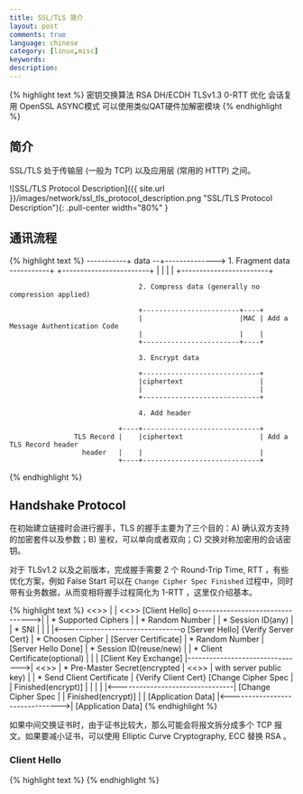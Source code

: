 ```yaml
---
title: SSL/TLS 简介
layout: post
comments: true
language: chinese
category: [linux,misc]
keywords:
description:
---
```



<!-- more -->

{% highlight text %}
密钥交换算法
   RSA
   DH/ECDH
TLSv1.3
   0-RTT
优化
   会话复用
OpenSSL
   ASYNC模式 可以使用类似QAT硬件加解密模块
{% endhighlight %}

## 简介

SSL/TLS 处于传输层 (一般为 TCP) 以及应用层 (常用的 HTTP) 之间。

![SSL/TLS Protocol Description]({{ site.url }}/images/network/ssl_tls_protocol_description.png "SSL/TLS Protocol Description"){: .pull-center width="80%" }

## 通讯流程


{% highlight text %}
        -----------+
          data   --+--------------> 1. Fragment data
        -----------+
                                    +------------------------+
                                    |                        |
                                    |                        |
                                    +------------------------+

                                    2. Compress data (generally no compression applied)

                                    +------------------------+----+
                                    |                        |MAC | Add a Message Authentication Code
                                    |                        |    |
                                    +------------------------+----+

                                    3. Encrypt data

                                    +-----------------------------+
                                    |ciphertext                   |
                                    |                             |
                                    +-----------------------------+

                                    4. Add header

                               +----+-----------------------------+
                    TLS Record |    |ciphertext                   | Add a TLS Record header
                      header   |    |                             |
                               +----+-----------------------------+
{% endhighlight %}

## Handshake Protocol

在初始建立链接时会进行握手，TLS 的握手主要为了三个目的：A) 确认双方支持的加密套件以及参数；B) 鉴权，可以单向或者双向；C) 交换对称加密用的会话密钥。

对于 TLSv1.2 以及之前版本，完成握手需要 2 个 Round-Trip Time, RTT ，有些优化方案，例如 False Start 可以在 `Change Cipher Spec Finished` 过程中，同时带有业务数据，从而变相将握手过程简化为 1-RTT ，这里仅介绍基本。

{% highlight text %}
        <<<Client>>>  |                                 |  <<<Server>>>
       [Client Hello] o-------------------------------->|
                      |  * Supported Ciphers            |
                      |  * Random Number                |
                      |  * Session ID(any)              |
                      |  * SNI                          |
                      |                                 |
                      |<--------------------------------o [Server Hello]
 {Verify Server Cert} |  * Choosen Cipher               | [Server Certificate]
                      |  * Random Number                | [Server Hello Done]
                      |  * Session ID(reuse/new)        |
                      |  * Client Certificate(optional) |
                      |                                 |
[Client Key Exchange] |-------------------------------->|
 <<<Key Generation>>> |  * Pre-Master Secret(encrypted  | <<<Key Generation>>>
                      |    with server public key)      |
                      |  * Send Client Certificate      | {Verify Client Cert}
 [Change Cipher Spec  |                                 |
  Finished(encrypt)]  |                                 |
                      |                                 |
                      |<--------------------------------| [Change Cipher Spec
                      |                                 |  Finished(encrypt)]
                      |                                 |
   [Application Data] |<------------------------------->| [Application Data]
{% endhighlight %}

如果中间交换证书时，由于证书比较大，那么可能会将报文拆分成多个 TCP 报文。如果要减小证书，可以使用 Elliptic Curve Cryptography, ECC 替换 RSA 。

### Client Hello



{% highlight text %}
{% endhighlight %}
